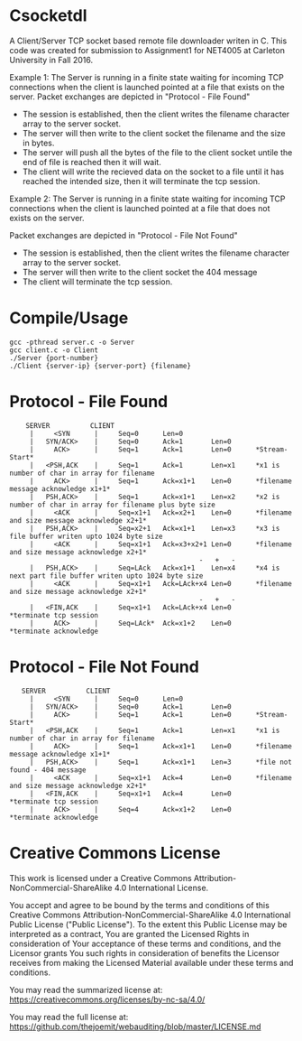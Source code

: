 # Csocketdl
A Client/Server TCP socket based remote file downloader writen in C. This code was created for submission to Assignment1 for NET4005 at Carleton University in Fall 2016.

Example 1: The Server is running in a finite state waiting for incoming TCP connections when the client is launched pointed at a file that exists on the server. 
Packet exchanges are depicted in "Protocol - File Found"

* The session is established, then the client writes the filename character array to the server socket. 
* The server will then write to the client socket the filename and the size in bytes. 
* The server will push all the bytes of the file to the client socket untile the end of file is reached then it will wait. 
* The client will write the recieved data on the socket to a file until it has reached the intended size, then it will terminate the tcp session.

Example 2: The Server is running in a finite state waiting for incoming TCP connections when the client is launched pointed at a file that does not exists on the server.

Packet exchanges are depicted in "Protocol - File Not Found"

* The session is established, then the client writes the filename character array to the server socket. 
* The server will then write to the client socket the 404 message
* The client will terminate the tcp session.

# Compile/Usage
    gcc -pthread server.c -o Server
    gcc client.c -o Client
    ./Server {port-number}
    ./Client {server-ip} {server-port} {filename}

# Protocol - File Found
                                           
        SERVER          CLIENT
         |     <SYN      |     Seq=0      Len=0
         |   SYN/ACK>    |     Seq=0      Ack=1       Len=0
         |     ACK>      |     Seq=1      Ack=1       Len=0      *Stream-Start*
         |   <PSH,ACK    |     Seq=1      Ack=1       Len=x1     *x1 is number of char in array for filename
         |     ACK>      |     Seq=1      Ack=x1+1    Len=0      *filename message acknowledge x1+1*
         |   PSH,ACK>    |     Seq=1      Ack=x1+1    Len=x2     *x2 is number of char in array for filename plus byte size
         |     <ACK      |     Seq=x1+1   Ack=x2+1    Len=0      *filename and size message acknowledge x2+1*
         |   PSH,ACK>    |     Seq=x2+1   Ack=x1+1    Len=x3     *x3 is file buffer writen upto 1024 byte size
         |     <ACK      |     Seq=x1+1   Ack=x3+x2+1 Len=0      *filename and size message acknowledge x2+1*
                                                   -   +   -
         |   PSH,ACK>    |     Seq=LAck   Ack=x1+1    Len=x4     *x4 is next part file buffer writen upto 1024 byte size
         |     <ACK      |     Seq=x1+1   Ack=LAck+x4 Len=0      *filename and size message acknowledge x2+1*
                                                   -   +   -
         |   <FIN,ACK    |     Seq=x1+1   Ack=LAck+x4 Len=0      *terminate tcp session
         |     ACK>      |     Seq=LAck*  Ack=x1+2    Len=0      *terminate acknowledge
    
# Protocol - File Not Found
    
       SERVER          CLIENT
         |     <SYN      |     Seq=0      Len=0
         |   SYN/ACK>    |     Seq=0      Ack=1       Len=0
         |     ACK>      |     Seq=1      Ack=1       Len=0      *Stream-Start*
         |   <PSH,ACK    |     Seq=1      Ack=1       Len=x1     *x1 is number of char in array for filename
         |     ACK>      |     Seq=1      Ack=x1+1    Len=0      *filename message acknowledge x1+1*
         |   PSH,ACK>    |     Seq=1      Ack=x1+1    Len=3      *file not found - 404 message
         |     <ACK      |     Seq=x1+1   Ack=4       Len=0      *filename and size message acknowledge x2+1*
         |   <FIN,ACK    |     Seq=x1+1   Ack=4       Len=0      *terminate tcp session
         |     ACK>      |     Seq=4      Ack=x1+2    Len=0      *terminate acknowledge
    
# Creative Commons License
This work is licensed under a Creative Commons Attribution-NonCommercial-ShareAlike 4.0 International License.

You accept and agree to be bound by the terms and conditions of this Creative Commons Attribution-NonCommercial-ShareAlike 4.0 International Public License ("Public License"). To the extent this Public License may be interpreted as a contract, You are granted the Licensed Rights in consideration of Your acceptance of these terms and conditions, and the Licensor grants You such rights in consideration of benefits the Licensor receives from making the Licensed Material available under these terms and conditions.

You may read the summarized license at: https://creativecommons.org/licenses/by-nc-sa/4.0/

You may read the full license at: https://github.com/thejoemit/webauditing/blob/master/LICENSE.md
